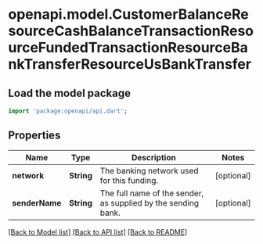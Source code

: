 # openapi.model.CustomerBalanceResourceCashBalanceTransactionResourceFundedTransactionResourceBankTransferResourceUsBankTransfer

## Load the model package
```dart
import 'package:openapi/api.dart';
```

## Properties
Name | Type | Description | Notes
------------ | ------------- | ------------- | -------------
**network** | **String** | The banking network used for this funding. | [optional] 
**senderName** | **String** | The full name of the sender, as supplied by the sending bank. | [optional] 

[[Back to Model list]](../README.md#documentation-for-models) [[Back to API list]](../README.md#documentation-for-api-endpoints) [[Back to README]](../README.md)


